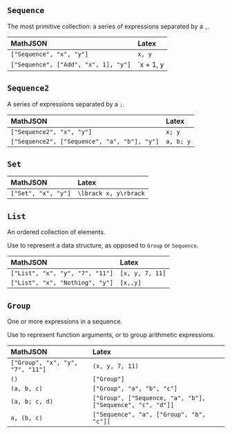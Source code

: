 ## `Sequence`

The most primitive collection: a series of expressions separated by a `,`.

| MathJSON                             | Latex     |
| :----------------------------------- | :-------- |
| `["Sequence", "x", "y"]`             | `x, y`    |
| `["Sequence", ["Add", "x", 1], "y"]` | `x + 1, y |

## `Sequence2`

A series of expressions separated by a `;`.

| MathJSON                                     | Latex     |
| :------------------------------------------- | :-------- |
| `["Sequence2", "x", "y"]`                    | `x; y`    |
| `["Sequence2", ["Sequence", "a", "b"], "y"]` | `a, b; y` |

## `Set`

| MathJSON            | Latex                 |
| :------------------ | :-------------------- |
| `["Set", "x", "y"]` | `\lbrack x, y\rbrack` |

## `List`

An ordered collection of elements.

Use to represent a data structure, as opposed to `Group` or `Sequence`.

| MathJSON                        | Latex           |
| :------------------------------ | :-------------- |
| `["List", "x", "y", "7", "11"]` | `[x, y, 7, 11]` |
| `["List", "x", "Nothing", "y"]` | `[x,,y]`        |

## `Group`

One or more expressions in a sequence.

Use to represent function arguments, or to group arithmetic expressions.

| MathJSON                         | Latex                                                      |
| :------------------------------- | :--------------------------------------------------------- |
| `["Group", "x", "y", "7", "11"]` | `(x, y, 7, 11)`                                            |
| `()`                             | `["Group"]`                                                |
| `(a, b, c)`                      | `["Group", "a", "b", "c"]`                                 |
| `(a, b; c, d)`                   | `["Group", ["Sequence, "a", "b"], ["Sequence", "c", "d"]]` |
| `a, (b, c)`                      | `["Sequence", "a", ["Group", "b", "c"]]`                   |
